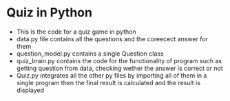# Quiz in Python
- This is the code for a quiz game in python
- data.py file contains all the questions and the coreecect answer for them
- question_model.py contains a single Question class
- quiz_brain.py contains the code for the functionality of program such as getting question from data, checking wether the answer is correct or not 
- Quiz.py integrates all the other py files by importing all of them in a single program then the final rexult is calculated and the result is displayed 
